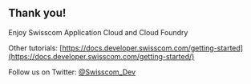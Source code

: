 ## Thank you!

Enjoy Swisscom Application Cloud and Cloud Foundry


Other tutorials:
[https://docs.developer.swisscom.com/getting-started](https://docs.developer.swisscom.com/getting-started/)

Follow us on Twitter: [@Swisscom_Dev](http://twitter.com/swisscom_dev)
